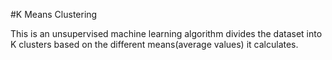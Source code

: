 #K Means Clustering

This is an unsupervised machine learning algorithm divides the dataset into K clusters based on the different means(average values) it calculates.
